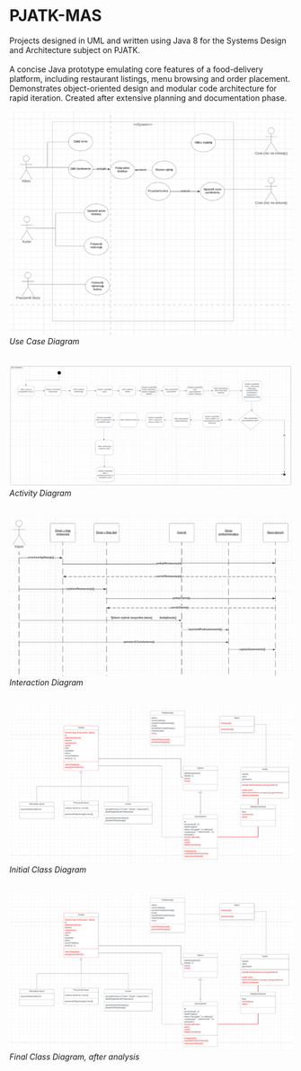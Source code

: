 # PJATK-MAS
Projects designed in UML and written using Java 8 for the Systems Design and Architecture subject on PJATK.
\
\
A concise Java prototype emulating core features of a food-delivery platform, including restaurant listings, menu browsing and order placement. Demonstrates object-oriented design and modular code architecture for rapid iteration. Created after extensive planning and documentation phase.
\
\
![](https://github.com/TadeuszZamachowski/PJATK-MAS/blob/main/UseCase.png)  
*Use Case Diagram*  
\
\
![](https://github.com/TadeuszZamachowski/PJATK-MAS/blob/main/Activity.png)  
*Activity Diagram*  
\
\
![](https://github.com/TadeuszZamachowski/PJATK-MAS/blob/main/Interaction.png)  
*Interaction Diagram*  
\
\
![](https://github.com/TadeuszZamachowski/PJATK-MAS/blob/main/Class.png)  
*Initial Class Diagram*  
\
\
![](https://github.com/TadeuszZamachowski/PJATK-MAS/blob/main/FinalClass.png)  
*Final Class Diagram, after analysis*  
